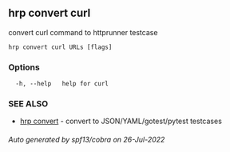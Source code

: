## hrp convert curl

convert curl command to httprunner testcase

```
hrp convert curl URLs [flags]
```

### Options

```
  -h, --help   help for curl
```

### SEE ALSO

* [hrp convert](hrp_convert.md)	 - convert to JSON/YAML/gotest/pytest testcases

###### Auto generated by spf13/cobra on 26-Jul-2022
